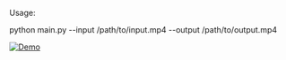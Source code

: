 Usage:

python main.py --input /path/to/input.mp4 --output /path/to/output.mp4

[![Demo](https://img.youtube.com/vi/H5p9yfKGHmE/0.jpg)](https://www.youtube.com/watch?v=H5p9yfKGHmE)

